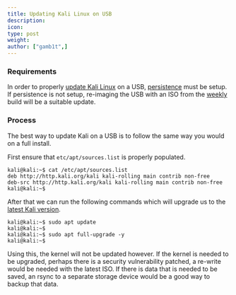 ```yaml
---
title: Updating Kali Linux on USB
description:
icon:
type: post
weight:
author: ["gamb1t",]
---
```


### Requirements

In order to properly [update Kali Linux](/docs/general-use/updating-kali/) on a USB, [persistence](/docs/usb/kali-linux-live-usb-persistence/) must be setup. If persistence is not setup, re-imaging the USB with an ISO from the [weekly](https://cdimage.kali.org/kali-images/kali-weekly/) build will be a suitable update.

### Process

The best way to update Kali on a USB is to follow the same way you would on a full install.

First ensure that `etc/apt/sources.list` is properly populated.

```console
kali@kali:~$ cat /etc/apt/sources.list
deb http://http.kali.org/kali kali-rolling main contrib non-free
deb-src http://http.kali.org/kali kali-rolling main contrib non-free
kali@kali:~$
```

After that we can run the following commands which will upgrade us to the [latest Kali version](/docs/general-use/updating-kali/).

```console
kali@kali:~$ sudo apt update
kali@kali:~$
kali@kali:~$ sudo apt full-upgrade -y
kali@kali:~$
```

Using this, the kernel will not be updated however. If the kernel is needed to be upgraded, perhaps there is a security vulnerability patched, a re-write would be needed with the latest ISO. If there is data that is needed to be saved, an rsync to a separate storage device would be a good way to backup that data.
